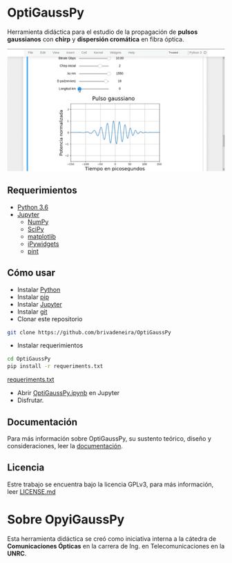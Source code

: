 # OptiGaussPy

Herramienta didáctica para el estudio de la propagación de **pulsos gaussianos** con **chirp** y **dispersión cromática** en fibra óptica.

![pulso](https://github.com/brivadeneira/OptiGaussPy/blob/master/img/pulso.gif)

## Requerimientos

* [Python 3.6](https://www.python.org/downloads/release/python-360/)
* [Jupyter](https://jupyter.org/)
    * [NumPy](http://www.numpy.org/)
    * [SciPy](https://www.scipy.org/)
    * [matplotlib](https://matplotlib.org/)
    * [iPywidgets](https://ipywidgets.readthedocs.io/en/latest/)
    * [pint](https://pint.readthedocs.io/en/latest/)

## Cómo usar

* Instalar [Python](https://www.python.org/downloads/)
* Instalar [pip](https://pip.pypa.io/en/stable/installing/#do-i-need-to-install-pip)
* Instalar [Jupyter](https://jupyter.org/install)
* Instalar [git](https://git-scm.com/downloads)
* Clonar este repositorio
```bash
git clone https://github.com/brivadeneira/OptiGaussPy
```

* Instalar requerimientos
```bash
cd OptiGaussPy
pip install -r requeriments.txt
```
[requeriments.txt](https://github.com/brivadeneira/OptiGaussPy/blob/master/requeriments.txt)
* Abrir [OptiGaussPy.ipynb]() en Jupyter
* Disfrutar.

## Documentación

Para más información sobre OptiGaussPy, su sustento teórico, diseño y consideraciones, leer la [documentación](https://github.com/brivadeneira/OptiGaussPy/blob/master/doc.md).

## Licencia

Estre trabajo se encuentra bajo la licencia GPLv3, para más información, leer [LICENSE.md](https://github.com/brivadeneira/OptiGaussPy/blob/master/LICENSE.md)

# Sobre OpyiGaussPy

Esta herramienta didáctica se creó como iniciativa interna a la cátedra de **Comunicaciones Ópticas** en la carrera de Ing. en Telecomunicaciones en la **UNRC**.